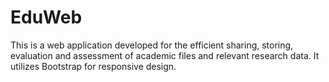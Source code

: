 # EduWeb

This is a web application developed for the efficient sharing, storing, evaluation and assessment of academic files and relevant research data. It utilizes Bootstrap for responsive design.
